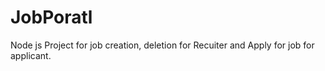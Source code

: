 # JobPoratl
Node js Project for job creation, deletion for Recuiter and Apply for job for applicant.
